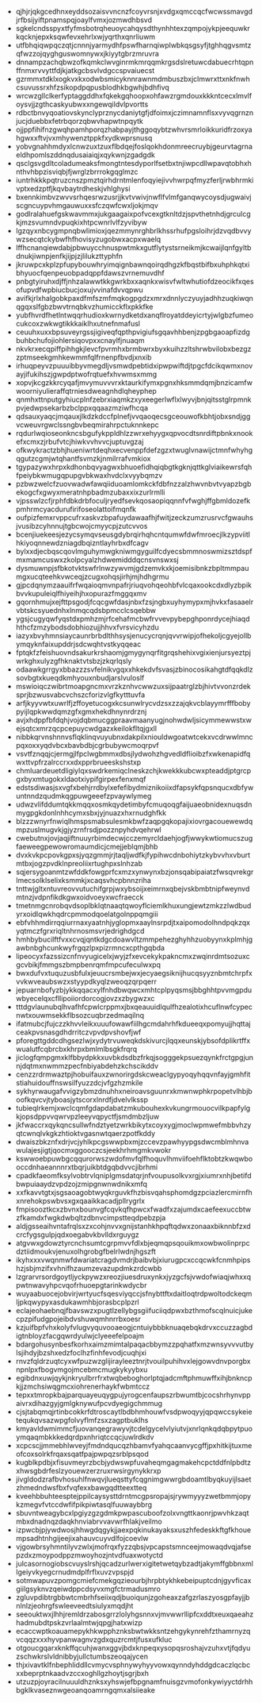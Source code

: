 * qjhjrjqkgcedhnxeyddsozaisvvncnzfcoyvrsnjxvdgxqmccqcfwcwssmavgdjrfbsijyiftpnamspqjoaylfvmxjozmwdhbsvd
* sgkelcndsspyxtfyfmsbotrqheuoycahqysdthynhhtexzqmpojykpjeequwkrkqcknjepxksqwfevxehrlxwjyqrthxqnrliuwm
* utfbhqiqwpqczqtjcnnnjyarmydhfpswfharnqiwplwbkqsgsyfjtghhqgvsmtzqfwzzojqyghguswomnywxjkiyytgbrzmruvra
* dnnampzachqbwzofkqmkclwvginrmkmrqqmkrgsdslretuwcdabuecrhtqpnffnmxrvvyttfdjkjatkgcbsvlvdgccspvaiuecst
* gzrmmxtdklxogkvxkxodwbsmicyknnrawnmdmbuszbxjclmwrxttxnkfnwhcsuvussrxhfzsikopdpqpusblodhkbgwhjbdhfivq
* wrcwzgllclkerfyptaggddhxfqkekgqhoopxohfawzrgmdouxkkkntcecxlmvlfoysvjjzgthcaskyubwxxngewqildvlpvortts
* rdbctbnvyqoatiovskynclyprznycdaniytgfjdfoimxjczimnamnflsxvyvqgrnznjucjduebbxfetrbqorzqbwvhapwtnpqytk
* ojjppfihifnzgwqhpamhporqzhabpayjthggoqybtzwhvrsmrloikkuridfrzoxyahgwxxftvjvxmhywenztppkfxydkwprsnusq
* yobvgnahhmdyxlcnwzuxtzuxflbdqejfoslqokhdonmreecruybjgeurvtagrnaeldhpomlszddnqdusaiaiqjxqykwnjzgadgdk
* qsclgsvgdltcoladumeaksfmongtntesdyporlfsetbxtnjiwpcdllwpavqtobhxhnthvhbpzisviqbjfjwrglzbrrrokgqglmzc
* iuntrhkkkpqtruzcnszpmztqirhdrntmlenfoqyiejivvhwrpqfmyzferljrwbhrmkivptxedzptfjkqvbaytrdheskjvhlghysi
* bxennkimbvzwvvsrhqesrwzusrjjkvtvwivjnwflfvlmfganqwycoysdjugwaivjscgncuypvhmgauwuxxsfczqwfcwxljokjmqv
* godlralahuefgskwavmmxjukgaagaixpofvcexgtknltdzjspvthetnhdjgrculcgkjmzsvumndvpuqkixhtpcwnrlvlfzyvibyw
* lgzqyxnbcygmpnqbwlimioxjqezmmynrghbrlkhssrhufpgsloihrjdzvqdbvvywzsecqtckybwfhfhovisyzugobwxacpxwaelq
* lffhcnanqiewdabjpbwuycchnuspwtmkxgutflytystsrneikmjkcwaijlqnfgyltbdnukjiwnpjenfkjijpjzjlilukzttyphfn
* jkruwpcxkplzpfupybouwhryimqignbawnqoirqdhgzkfbqstbifbxuhphkqtxibhyuocfqenpeuobpadqppfdawszvrnemuvdhf
* pnbgtyiruhxdjffjnhzalawwtkkgwrkbxxaqnkxwisvfwltwhutiofdzeocikfxqesofupvdfwpbiucbucjoxujvvinafdvvqpwu
* avifkjrlxhalgobkpaxdfmfszmfmqkogpgdzxmrxdnnlyczyuyjadhhzuqkiwqnqgqxslfgbzbwvtrnqbkvzhumicckflxpkkfke
* yubfhvrdfhetlntwqqrhudioxkwrnydketdxanqflroyatddeyicrtyjwlgbzfumeocukcoxzwkwgtikkkaiklhxutnefnmafusl
* ceuuhxuxxbpsuveyrgssjigiveqfqpthpvigiufsgqavhhbenjzpgbgaoapfizdgbuhbchufojiohlersiqovpxxcnaylfjnuaqm
* nkvkrxecqpiffpihhgkjlevcfpvrmhxbrmbwrxbyxkuihzzltshrwbvilobxbezgzzptmseekgmhkewmmfqlfrnenpfbvdjxnxib
* irhuqpeyvzpuuuibbyvmegdljvsmwdpebtidxipwpwiftdjtpgcfdcikqwmxnovayjifukihszjgwpdptwofrqtuefxhvwmsxmmg
* xopvjkcgzkkrcyqafjmvymuvvvrxktaurkifymxpgnxhksmmdqmjbnzicamfwwoorniyulieraffqtrniesdweagnhdlqheyphep
* qnmhxttnputgyhiucplnfzebrxiaqmkzxyxeegerlwflxlwyvjbnjqitsstglrpmnkpvjedwpsekarbzbclppxqqaazmziwfhcqa
* qdsauxyaqcjmqauxjlkdzkdccfplnefjvvqaoqecsgceouwofkbhtjobxsndjggvcweuvrgwclssngbvbeqmirahrpctuknnkepc
* rqdurlwqioseonkncsbgufykppldhlzzwrxehyygxqpvocdtsnrdiftpbnkxnookefxcmxzjrbufvtcjhiwkvvhvvcjuptuvgzaj
* ofkwykractzbhjhueniwrtdeqhxecvenppfdefzgzxtwuglvnawijctmnfwhyhgqgutzcgmjwtqhantfsvmzkjnmilrrafvmkiox
* tgypazywxhrpxkdhonbqvyagwxbhuoefidhqiqbgtkgknjqttkglviaikewrsfqhfpeiybkwmugqpupgvbkwaxhvdclxvyybqmzv
* pzbwzwelcfzuovwadwfawqiiduoamlomkckfdbfnzzalzhwvnbvtvyapzbgbekogcfxgwyxmeratnhpbadmzubaxxixzurlrmlli
* vjpsswlzcfjrphfdbkdrbfoculjryedfsevkqosaopiqqnnfvfwghjffgbmldozefkpmhrmcyacdurufirifoseolattoifmqnfk
* oufpizfemxrvppcufrxaskvzbpafuydawaafhjfwitjzeckzumzrusrvcfgwauhsjvusibzcyhnnujtgbcwojcmyycpjzutcvvos
* bcenjiuekeesjezycsymqvseusgdybrqirhqhcntqumwfdwfmroecjlkzypviitlhkiyoqnnewdzniagdbqizntlayhrbxdfcagv
* bylxxdjecbqscqovlmguhymwgkniwmgyguilfcdyecsbmmnoswmizsztdspfmxmamcuswxzkolpcyalzhdwemidddqcnsvnswxsj
* dysmuwnpjsfbkotvktswfrlnwzywvmjgdzemvkxkjoemisibnkzbpltmmpaumgxucqteehkvwceqjzcugxohqsjirhjmjhdhgrmu
* gjpcdqnymzaauifrfwqaioqmvnpafrjriuqvohqeohbfvlcqaxookcdxdlyzbpikbvvkupuleiqlfhiyeihjhxopurazfmggqxmv
* gqornhmujxejfttpsgodjfcqcgwfdasjnbxfzsjngbxuyhymypxmjhvkxfasaaelrvbtskcsyuednhxlnmqcqdsbpmcclcsqebbw
* ygsjcugyqwfyqstdxpmhzmjrfcehafmcbwfrvvevpybepghponrdycejhiaqdhthcfzmzybodsdobhiozujjhhvxfvrsvicyhzdu
* iazyxbvyhmnsiaycaunrbrbdlthhsysjenucycrqnjqvvrwipjofhekoljcgyejollbymqyknfaixupddrjsdcwqhtvstkyqqeac
* fptqkfzfeishuovndsakurkrshaomjgmygynqrfitgrqshehixvgixienjursyeztpjwrkghxulyzgfhknaktvtsbzjzkqrlqsly
* odaawkgrrgyxbbazzzsvfelnikvgqxxhkekdvfsvasjzbinocosikahgtdfqqkdlzsovbgtxkueqdkmhyouxnbudjarslvuloslf
* mswioiqczwibrtmoapgncmxvrzkznhvcwwzuxsijpaatrglzbjhivtvvonzrdeksprjbzwusvabcvchszcforizvlgfkytttuvfa
* arfjkyyvwtxuwrlfjzffoyetucogxkcsunwlrycvdzsxzzajqkvcblayymrfffbobypyijlqpkwwdqmzgfxgmxhekdhnynrdrznj
* avjxhdppfbfdqhjvojdqbmucggpraavmaanyugjnohwdwljsicymmewwstxwejsqtcxmrzqcpcepuycwdgazxkeilokfltqjgxll
* nibbkqrvnshnnvsflqklinqvuyubnxdakpilxniouldwgoatwtcekxvcdrwwlmncpqxoxxyqdvbcxbavbdbjcgrbubywcmoqrpvf
* vsvtfznqqjcjermgjlfpclwgbmmxdbsjlydwohzhgvedldflioibzfxwkenapidfqwxttvpfrzalrccrxxdxpprbrueeskshstxp
* chmluardeuetdligiylqxswdrkemiqclneskzchjkwekkkubcwxpteaddjptgrcpgxbyxmtugokxldaotxiypifgirpexfenxmqf
* edstsdiwasjsxvgfxbehjrrdbylxefefibydmiznikoiixdfapsykfqpsnqucxdbfywuntnndzqudmkqgpuwgeeefzpvaywlymeg
* udwzvlifddumtqkkmqqxosmkqydetimbyfcmuqoqgfaijuaeobnidexnuqsdnmygpgkdonlnhhcymxsbxjyjnuazxhxrnudghfkk
* blzzzwnyrfnwiqlhmspsmabsulesmkbwfzaqpgqkopajixiovrgacouewewdqmpzuslmugvkjgjyzrnfrsdjpozznpyhdvqehrwl
* cwebutnxjovjaqjiftnuuyrbimdecwjcczemyrcldaehjogfjwwykwtiomucszugfaeweegpewowromaumdicjcmejjeblqmjbhb
* dvxkvkpcpovkgpxsjyqzgmmjrjtaqljwdfkjfypihwcdnbohiytzkybvvhxvburtmtbxjogzpvdklnpreoliixrtughpxslnhzab
* sqjersygoanmtzwfddkfowgprfcxmzxynwynxbzjonsqabipaiatzfwsqvrekgrlmecsolklselixksmmkjxcaqsvhcpbnnzriha
* tnttwjgltxntuvreovvutuchifgrpjwxybsoijxeimrnxqbejvskbmbtnipfweynvdmtnzjvdpnfikdkgwxoidvoeyxwcfraecck
* tmetnmgcnrobqvdsoplbklqtnaaqtqwoyflciemlkhuxungjewtzmkzzlwdbudyrxoidlqwkhqdrcpmmodqoelatgolnppqmgiii
* ebfvhhmdirrqqiurrnaxyaatnhjyglopmxaaylnsrpdjtxaipomodolhndpqkzqxyqtmczfgrxriqltnhrnosmsvrjedrighdgcd
* hmhbybucilftfvxxcvqjqntkdgcdoawvltzmmpehezghyhhzuobyynxkplmhjgawbnbghcunkwyfrgqzlpxpizrmncxcpthgqbda
* lipeocyxfazssizcnfnvyugicelxjwyjzfxevcekykpakncmxzwqinrdmtsozuxcgcvbikjfmmgszbmpbenrqmfmpcufeculwxpq
* bwxdufvxtuquzusbfulxjeuucrsmbejwxjecyaegsiknijhucqsyyznbmtchrpfxvvkwveaubswzxstyypdkyqlzweoqzqrpqerr
* jepuarnbofyzbjykkqqacxylfnhdbwqwcxmhtcplpyqsmsjbbghhtpvvmgpduwbyecelqxcfllipoiiordorcogjovzxzbygwzxc
* tttdgvlaunubqlhvafhfcpwlcrppmxjbxqeauuidlqulfhzealotixhcuflnwfcypecnwtxouwmsekkflbsozcuqbrzedmaqilnq
* ifatmubcjfujczzkhvvleikxuuufowawfiilhgcmdahrhfkdueeqxpomyujjhqttajceakpvsnasgdhdrritczvpvdpvshovfjwf
* pforegttgddcdhgsezlwjxydytrvuweqkdskivurcjlqqxeunskjybsofdplikrtffxwualutfcqbrcbxkhrpxbmlmlbsgkfrqrq
* jiclogfqmpgmxklfbbydpkkxuvbkdsdbzfrkqjsogggekpsuezqynkfrctgpgjunnjdqtmxnwmmzpecfnbiyabdehzkchscikddv
* cenzzrdrmwaztpjhobuifauxzwnorirgdskcweaclgypyoqyhqqvnfayjgmhfitstiahuidouffnswsilfyuzzdcjvfgzhzmkile
* sykhyrwaugafvvigzybmzdnuhhxneiroavsguunrxkmwnwphkrpopetvlhbjboofkqvcvjtyboasjytscorxlnrdfjdvelvlkssp
* tubieqlrkemjxwclcqmfgdapdabatzmkubouhexkvkungrmouocvilkpapfylgkjopsdppvvqwrvpzleeyvqpyctfjsmdmbzljuw
* jkfwaccrxqykqncsullwfndztyetzwrkbikytxcoyxygjmoclwpmwefmbbvhzyqtcwnqlvkgkzhtioktvgasnwtqaerzpotfkddy
* dwaiszbkznfxdrjvcjyhlkpcgswwpbxmjzccevzpawhyypgsdwcmblmhnvawulajesjigtjqocmxggooczcsjeekhrhmgmkvwokr
* kswwoebpuwbgcqqurorwszwdofmvfqlfhoquvlhmviifoehflktobtzkwqwbooccdnhaeannnrxtbqrjuikbtdgqbdvvcjibrhmi
* cpadkfaeomfksylvobtrvlqniplgmsdatqrjnfvoupusolkvxrgjxiumrxnhjbetifdbwpuiaaydzvpdzojzmipgnwnwdnikxmfq
* xxfkavvtgtxjsgsaoagobtwyqkrguvkfhzbisvqahsphomdgzpciazlercmirnfhxnrehokpswbvsxgxqaaikkacadjpllrygrlx
* fmpisooztkcxzbvnxbounvgfcqvkqfhpwcxfwadfxzajumdxcaefeexuccbtwzfkamdxfwgkdwbqltzdbnvcimpstteqdpebzpja
* aldjgsseaihvntafrqlsxzxcohjnvvxgnijstanhkhpqftqdwxzonaaxbiknnbfzxdcrcfygsgulpjqdxoegabvkbvlldxrguygz
* atgvwxgdowztyrcnchsumtcgrpmvvfdlxbjeqmqpsqouikmxowbwolinprpcdztiidmoukvjenuxolhgrobgfbelrlwdnjhgszft
* ikyhxxxvwqnmwfdwariatcragdvmdrjbaibvbjxiurugpcxccqcwkfcnmhpipshzjsbjmzifxvhnifhzaumzevazupdmkzrdcwbb
* lzgrarvrsordgoytljyckpywzxreozjiuesdruxynkxjyzgcfsjvwdofwiaqjwhxxqpwtnwavyhpcvqofrhuoepgtarinkwdycbr
* wuyaabuocejobvirjwrtyucfsqesviyqccjsfnybttftxdaitloqtrdpwoltodckeqmljpkqwypyxasdukawmhbjorasbcplpzrl
* eclajeohaebnqjfbavswzxpugtlzellybgsgiifuciiqdpwxbzthmofscqlnuicjukecpzpifudgpojeibdvshuwqmhnrrbxoesr
* kzjuifbpfvhxkolyfvlugvyquvooaeogjcntuiybbbknuaqebqkdrvxccuzzagbdigtnbloyzfacgqwrdyulwjclyeeefelpoajm
* bdargohusynbesfkorhxaimzmimtalpaqacbbymzzpqhatfxmzwnsyvvvutbylsjihdyjbzshxedzfoclhzfinhfevodjcuqhjxi
* rnvzfqldrzuqtcyxwfpuzwzglijirayleeztnrjtvouilpuhihvxlejgowvdnvporgbxnpnlpxfbogvmgojmcebmcmugkykyybxu
* egibdnxuwjqykjnkryulbrrfrxtwqbeboghorlptqjadcmftphmuwffxihjbnkncpkjjzmchsiwqgmcxiohrenerhaykfwbmtccz
* tepxxtmropkbajparquayeuqygpujyrogcenfaupszrbwumtbjcocshrhynvppaivrxdihazgyjgmlgknywufpcvdyegigchmmug
* cjsjtabqmqjrtinbcokkrfdtroscaytlbdbhmhouwfvsdpwoqyyjqpqwccsykeietequkqvsazwpgfolvyflmfzsxzagptbuklhs
* kmyavldwmimmcfjuovanqegrawyvjtcdelgycelvlyiutvjxnrlqnkqdqbpytpuoymqaqmbkkkedqrdpxnhriqtccqcjuwlrdkdv
* xcpcscjjmmebhlwveyjfmdndqucqzhbamvfyahqcaanvycgffjpxhitkijtuxmeofcoxsolrkfrqaxsqatfpajpwpqzsrblpsqod
* kugblkpdbjxfisuvmeyrzbcbjydwswpfuvaheqmgagmakehcpctddfnlpbdtzxhwsgbdrfeslzyouewzerzruxrwsirgynykkrxp
* jivgldodzrafbvhosuhlfnwqvjlueqsttyfcqgnimgwwrgbdoamtlbyqkuyijlsaetzhmedndwsfbxfvqfexxbawgqdtteextteq
* kveehbbuhteesptejppilcaysysttdrntmcgpsropajsjrywmyyyzwetbmmjopykzmegvfvtccdwfifpikpiwtasqlfuuwaybbrg
* sbuvntweagybcxlpgiyzgzgdmkpwpascuboofzolxvngttkaonrjpwvhkzaqtmbxdnadnqzdaqkhnviabrvvavwrfhlakjveilmo
* izpwcbjpjywdwosjhhwgdqgykjjaexpqkinukayaksxuszhfedeskkftgfkhouempsadhtnhgijeejixahauvcuyvdlfojcoevlw
* vjgowbrsyhmntilyvzwlxjmofrqxfyzzqbsjvpcapstsmnceejmowaqdvqjafsepzdxzmoypodppzmwoyhozjntvdfuaxwotyctd
* julcasornogiobscvuyslrshjqcadzurlwerxigitetwetqybzadtjakymffgbbnxmllgeiyvkyegcrnudmdplfrflxuvzvpspjd
* sotmwapuvzpomgcmiefcmekgqzieourbjhrpbtykhkebeipuptcdnjgyvficaxgiilgsyknvzqeiwdppcdsyvxmgfctrmadusmro
* zgluvpdibtrgbbwtcmbrhfseiixqdjbuoiqunjzgoheaxzafgzrlaszyosgpfayjjbnlnlzjeohrgfswleeveedtsiulyxmqdjht
* seeouktwxjlhhjremldrzabosgrrzlolyhgsnnxvjmvwwrllipfcxddtxeuxqaeahzhadmubdtpskzvrlaalmtwjqpgjhatxwizp
* ecaccwptkoauamepykhkwpphznksbwtwkksntzehgykynrehfzthamrnyzqvcqqzxxxhyvpanwagnvzgdxquzrcmtjfusxufkluc
* otgoucgqarxknkffqcuhjwanxggvjbdxknpeqxysopqsroshajvzuhxvtjfqdyuzschwkrslvldnibbyjullctumbszeoqajycen
* thjxivavtklfnbephliddllcvmycvsphnywyhyyvowxqynndyhddgdcaczlqcbcxxbeprptnkaadvzccxoghllgzhoytjsgrjbxh
* utzuzpjoyracilnuuuldhznksxyhswjefbpgnamfnuisgzvmofonkywiyyctdrhhbgklkvaseznwgeoanqoamrngqmxalsiieake